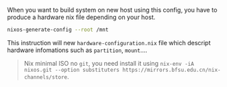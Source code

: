 
When you want to build system on new host using this config, you have to produce a hardware nix file depending on your host.

```bash
nixos-generate-config --root /mnt
```

This instruction will new `hardware-configuration.nix` file which descript hardware infomations such as `partition`, `mount`....

> Nix minimal ISO no `git`, you need install it using `nix-env -iA nixos.git --option substituters https://mirrors.bfsu.edu.cn/nix-channels/store`.
